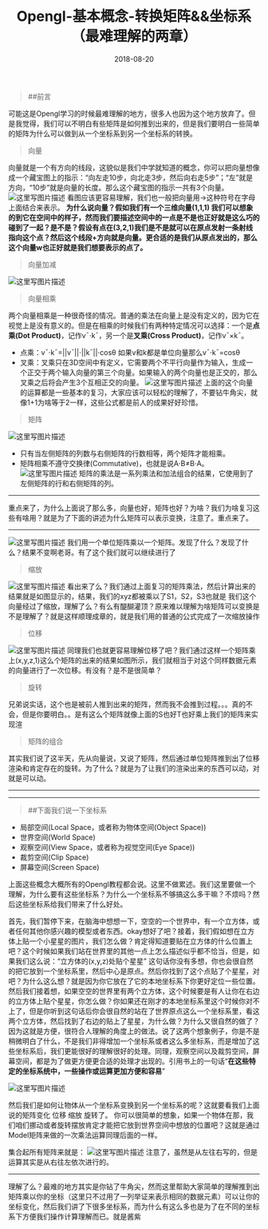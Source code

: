 ﻿---
layout: post
categories: opengl
title: 'Opengl-基本概念-转换矩阵&&坐标系（最难理解的两章）'
date: 2018-08-20
---

> ##前言
  
  可能这是Opengl学习的时候最难理解的地方，很多人也因为这个地方放弃了。但是我觉得，我们可以不明白有些矩阵是如何推到出来的，但是我们要明白一些简单的矩阵为什么可以做到从一个坐标系到另一个坐标系的转换。

> 向量

  向量就是一个有方向的线段，这貌似是我们中学就知道的概念，你可以把向量想像成一个藏宝图上的指示：“向左走10步，向北走3步，然后向右走5步”；“左”就是方向，“10步”就是向量的长度。那么这个藏宝图的指示一共有3个向量。
  ![这里写图片描述](/images/opengl/transform1.png)
  看图应该更容易理解，我们也一般把向量用->这种符号在字母上面结合来表示。
  **为什么说向量？假如我们有一个三维向量(1,1,1) 我们可以想象的到它在空间中的样子，然而我们要描述空间中的一点是不是也正好就是这么巧的碰到了一起？是不是？假设有点在(3,2,1)我们是不是就可以在原点发射一条射线指向这个点？然后这个线段+方向就是向量。更合适的是我们从原点发出的，那么这个向量w也正好就是我们想要表示的点了。**
  

> 向量加减

![这里写图片描述](/images/opengl/transform2.png)

> 向量相乘

 两个向量相乘是一种很奇怪的情况。普通的乘法在向量上是没有定义的，因为它在视觉上是没有意义的。但是在相乘的时候我们有两种特定情况可以选择：一个是**点乘(Dot Product)**，记作v¯⋅k¯，另一个是**叉乘(Cross Product)**，记作v¯×k¯。
 * 点乘：v¯⋅k¯=||v¯||⋅||k¯||⋅cosθ  如果v和k都是单位向量那么v¯⋅k¯=cosθ
 * 叉乘：叉乘只在3D空间中有定义，它需要两个不平行向量作为输入，生成一个正交于两个输入向量的第三个向量。如果输入的两个向量也是正交的，那么叉乘之后将会产生3个互相正交的向量。
![这里写图片描述](/images/opengl/transform3.png)
上面的这个向量的运算都是一些基本的复习，大家应该可以轻松的理解了，不要钻牛角尖，就像1+1为啥等于2一样，这些公式都是前人的成果好好珍惜。

> 矩阵

![这里写图片描述](/images/opengl/transform4.png)
  * 只有当左侧矩阵的列数与右侧矩阵的行数相等，两个矩阵才能相乘。
  * 矩阵相乘不遵守交换律(Commutative)，也就是说A⋅B≠B⋅A。
  ![这里写图片描述](/images/opengl/transform5.png)
  矩阵的乘法是一系列乘法和加法组合的结果，它使用到了左侧矩阵的行和右侧矩阵的列。


----------
重点来了，为什么上面说了那么多，向量也好，矩阵也好？为啥？我们为啥复习这些有啥用？就是为了下面的讲述为什么矩阵可以表示变换，注意了。重点来了。


----------
![这里写图片描述](/images/opengl/transform6.png)
我们用一个单位矩阵乘以一个矩阵。发现了什么？发现了什么？结果不变啊老哥。有了这个我们就可以继续进行了

> 缩放
 
   ![这里写图片描述](/images/opengl/transform7.png)
   看出来了么？我们通过上面复习的矩阵乘法，然后计算出来的结果就是如图显示的，结果，我们的xyz都被乘以了S1，S2，S3也就是 我们这个向量经过了缩放，理解了么？有么有醍醐灌顶？原来难以理解为啥矩阵可以变换是不是理解了？就是这样顺理成章的，就是我们用的普通的公式完成了一次缩放操作

> 位移

  ![这里写图片描述](/images/opengl/transform8.png)
  同理我们也就更容易理解位移了吧？我们通过这样一个矩阵乘上(x,y,z,1)这么个矩阵的出来的结果如图所示，我们就相当于对这个同样数据元素的向量进行了一次位移。有没有？是不是很简单？

> 旋转

  兄弟说实话，这个也是被前人推到出来的矩阵，然而我不会推到过程。。。真的不会，但是你要明白。。是有这么个矩阵就像上面的S也好T也好乘上我们的矩阵来实现渲

> 矩阵的组合

  其实我们说了这半天，先从向量说，又说了矩阵，然后通过单位矩阵推到出了位移渲染和肯定存在的旋转。为了什么？就是为了让我们的渲染出来的东西可以动，对就是可以动。
  


----------


----------

> ##下面我们说一下坐标系

* 局部空间(Local Space，或者称为物体空间(Object Space))
* 世界空间(World Space)
* 观察空间(View Space，或者称为视觉空间(Eye Space))
* 裁剪空间(Clip Space)
* 屏幕空间(Screen Space)

上面这些概念大概所有的Opengl教程都会说。这里不做累述。我们这里要做一个理解，为什么要有这些坐标系？为什么一个坐标系不够搞这么多干嘛？不烦吗？然后这些坐标系给我们带来了什么好处。

首先，我们暂停下来，在脑海中想想一下，空空的一个世界中，有一个立方体，或者任何其他你感兴趣的模型或者东西。okay想好了吧？接着，我们假如想在立方体上贴一个小星星的图片，我们怎么做？肯定得知道要贴在立方体的什么位置上吧？这个时候如果我们站在世界里的其他一点上怎么描述似乎都不恰当，但是，如果我们这么说：“立方体的(x,y,z)处贴个星星” 这句话你没有多想，你也会很自然的把它放到一个坐标系里，然后中心是原点。然后你找到了这个点贴了个星星，对吧？为什么这么想？就是因为你它放在了它的本地坐标系下你更好定位一些位置。然后我们接着想，如果空空的世界里有两个立方体，这个时候要是有人让你在右边的立方体上贴个星星，你怎么做？你如果还在刚才的本地坐标系里这个时候你对不上了，但是你听到这句话后你会很自然的站在了世界原点这么一个坐标系里，看这两个立方体，然后找到了右边的贴上了星星，为什么做？为什么又很自然的做了？因为这就是方便，很符合人理解的角度上的做法。说了这两个想象例子，你是不是稍微明白了什么，不是我们非得增加一个坐标系或者这么多坐标系，而是增加了这些坐标系后，我们更能很好的理解很好的处理。同理，观察空间以及裁剪空间，屏幕空间，都是为了做更方便更合适的处理才出现的。引用书上的一句话“**在这些特定的坐标系统中，一些操作或运算更加方便和容易**”

![这里写图片描述](/images/opengl/transform9.png)

然后我们是如何让物体从一个坐标系变换到另一个坐标系的呢？这就要看我们上面说的矩阵变化 位移 缩放 旋转了。 你可以很简单的想象，如果一个物体在那，我们咱们挪动或者旋转摆放肯定才能把它放到世界空间中想放的位置吧？这就是通过Model矩阵来做的一次乘法运算同理后面的一样。

集合起所有矩阵来就是：
![这里写图片描述](/images/opengl/transform10.png)
注意了，虽然是从左往右写的，但是运算其实是从右往左依次进行的。


----------
理解了么？最难的地方其实是你钻了牛角尖，然而这里帮助大家简单的理解推到出矩阵乘以你的坐标（这里只不过用了一列举证来表示相同的数据元素）可以让你的坐标变化，然后我们讲了下很多坐标系，而为什么有这么多也是为了在不同的坐标系下方便我们操作计算理解而已。就是酱紫
